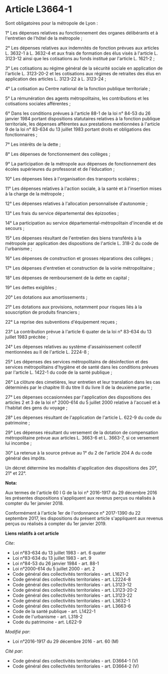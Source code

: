 # Article L3664-1

Sont obligatoires pour la métropole de Lyon : 

1° Les dépenses relatives au fonctionnement des organes délibérants et à l'entretien de l'hôtel de la métropole ; 

2° Les dépenses relatives aux indemnités de fonction prévues aux articles L. 3632-1 à L. 3632-4 et aux frais de formation des
élus visés à l'article L. 3123-12 ainsi que les cotisations au fonds institué par l'article L. 1621-2 ; 

3° Les cotisations au régime général de la sécurité sociale en application de l'article L. 3123-20-2 et les cotisations aux
régimes de retraites des élus en application des articles L. 3123-22 à L. 3123-24 ; 

4° La cotisation au Centre national de la fonction publique territoriale ; 

5° La rémunération des agents métropolitains, les contributions et les cotisations sociales afférentes ; 

6° Dans les conditions prévues à l'article 88-1 de la loi n° 84-53 du 26 janvier 1984 portant dispositions statutaires
relatives à la fonction publique territoriale, les dépenses afférentes aux prestations mentionnées à l'article 9 de la loi n°
83-634 du 13 juillet 1983 portant droits et obligations des fonctionnaires ; 

7° Les intérêts de la dette ; 

8° Les dépenses de fonctionnement des collèges ; 

9° La participation de la métropole aux dépenses de fonctionnement des écoles supérieures du professorat et de l'éducation ; 

10° Les dépenses liées à l'organisation des transports scolaires ; 

11° Les dépenses relatives à l'action sociale, à la santé et à l'insertion mises à la charge de la métropole ; 

12° Les dépenses relatives à l'allocation personnalisée d'autonomie ; 

13° Les frais du service départemental des épizooties ; 

14° La participation au service départemental-métropolitain d'incendie et de secours ; 

15° Les dépenses résultant de l'entretien des biens transférés à la métropole par application des dispositions de l'article
L. 318-2 du code de l'urbanisme ; 

16° Les dépenses de construction et grosses réparations des collèges ; 

17° Les dépenses d'entretien et construction de la voirie métropolitaine ; 

18° Les dépenses de remboursement de la dette en capital ; 

19° Les dettes exigibles ; 

20° Les dotations aux amortissements ; 

21° Les dotations aux provisions, notamment pour risques liés à la souscription de produits financiers ; 

22° La reprise des subventions d'équipement reçues ; 

23° La contribution prévue à l'article 6 quater de la loi n° 83-634 du 13 juillet 1983 précitée ; 

24° Les dépenses relatives au système d'assainissement collectif mentionnées au II de l'article L. 2224-8 ; 

25° Les dépenses des services métropolitains de désinfection et des services métropolitains d'hygiène et de santé dans les
conditions prévues par l'article L. 1422-1 du code de la santé publique ; 

26° La clôture des cimetières, leur entretien et leur translation dans les cas déterminés par le chapitre III du titre II du
livre II de la deuxième partie ; 

27° Les dépenses occasionnées par l'application des dispositions des articles 2 et 3 de la loi n° 2000-614 du 5 juillet 2000
relative à l'accueil et à l'habitat des gens du voyage ; 

28° Les dépenses résultant de l'application de l'article L. 622-9 du code du patrimoine ; 

29° Les dépenses résultant du versement de la dotation de compensation métropolitaine prévue aux articles L. 3663-6 et L.
3663-7, si ce versement lui incombe ;

30° La retenue à la source prévue au 1° du 2 de l'article 204 A du code général des impôts.  

Un décret détermine les modalités d'application des dispositions des 20°, 21° et 22°.

**Nota:**

Aux termes de l'article 60 I G de la loi n° 2016-1917 du 29 décembre 2016 les présentes dispositions s'appliquent aux revenus
perçus ou réalisés à compter du 1er janvier 2018.

Conformément à l'article 1er de l'ordonnance n° 2017-1390 du 22 septembre 2017, les dispositions du présent article
s'appliquent aux revenus perçus ou réalisés à compter du 1er janvier 2019.

**Liens relatifs à cet article**

_Cite_:

  - Loi n°83-634 du 13 juillet 1983 - art. 6 quater
  - Loi n°83-634 du 13 juillet 1983 - art. 9
  - Loi n°84-53 du 26 janvier 1984 - art. 88-1
  - Loi n°2000-614 du 5 juillet 2000 - art. 2
  - Code général des collectivités territoriales - art. L1621-2
  - Code général des collectivités territoriales - art. L2224-8
  - Code général des collectivités territoriales - art. L3123-12
  - Code général des collectivités territoriales - art. L3123-20-2
  - Code général des collectivités territoriales - art. L3123-22
  - Code général des collectivités territoriales - art. L3632-1
  - Code général des collectivités territoriales - art. L3663-6
  - Code de la santé publique - art. L1422-1
  - Code de l'urbanisme - art. L318-2
  - Code du patrimoine - art. L622-9

_Modifié par_:

  - Loi n°2016-1917 du 29 décembre 2016 - art. 60 (M)

_Cité par_:

  - Code général des collectivités territoriales - art. D3664-1 (V)
  - Code général des collectivités territoriales - art. D3664-2 (V)
